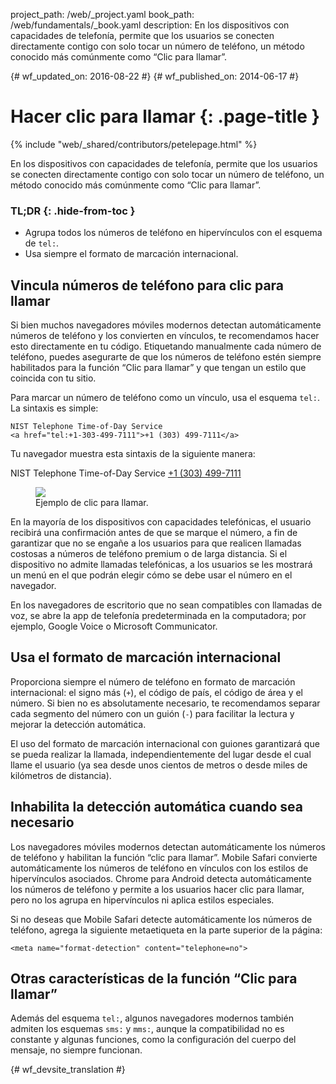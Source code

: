 project_path: /web/_project.yaml
book_path: /web/fundamentals/_book.yaml
description: En los dispositivos con capacidades de telefonía, permite que los usuarios se conecten directamente contigo con solo tocar un número de teléfono, un método conocido más comúnmente como “Clic para llamar”.

{# wf_updated_on: 2016-08-22 #}
{# wf_published_on: 2014-06-17 #}

# Hacer clic para llamar {: .page-title }

{% include "web/_shared/contributors/petelepage.html" %}

En los dispositivos con capacidades de telefonía, permite que los usuarios se conecten
directamente contigo con solo tocar un número de teléfono, un método conocido más comúnmente como “Clic para llamar”.

### TL;DR {: .hide-from-toc }

* Agrupa todos los números de teléfono en hipervínculos con el esquema de <code>tel:</code>.
* Usa siempre el formato de marcación internacional.


## Vincula números de teléfono para clic para llamar

Si bien muchos navegadores móviles modernos detectan automáticamente números de teléfono 
y los convierten en vínculos, te recomendamos hacer esto directamente en tu código.
Etiquetando manualmente cada número de teléfono, puedes asegurarte de que los números de teléfono estén siempre
habilitados para la función “Clic para llamar” y que tengan un estilo que coincida con tu sitio.

Para marcar un número de teléfono como un vínculo, usa el esquema `tel:`.  La sintaxis es 
simple:


    NIST Telephone Time-of-Day Service 
	<a href="tel:+1-303-499-7111">+1 (303) 499-7111</a>

Tu navegador muestra esta sintaxis de la siguiente manera:

NIST Telephone Time-of-Day Service <a href="tel:+1-303-499-7111">+1 (303) 499-7111</a>

<div class="attempt-right">
  <figure>
    <img src="images/click-to-call_framed.jpg" >
    <figcaption>Ejemplo de clic para llamar.</figcaption>
  </figure>
</div>

En la mayoría de los dispositivos con capacidades telefónicas, el usuario recibirá una
confirmación antes de que se marque el número, a fin de garantizar que no se engañe a los usuarios
para que realicen llamadas costosas a números de teléfono premium o de larga distancia.
Si el dispositivo no admite llamadas telefónicas, a los usuarios se les mostrará un
menú en el que podrán elegir cómo se debe usar el número en el navegador.

En los navegadores de escritorio que no sean compatibles con llamadas de voz, se abre la
app de telefonía predeterminada en la computadora; por ejemplo, Google Voice o Microsoft
Communicator.

## Usa el formato de marcación internacional

Proporciona siempre el número de teléfono en formato de marcación internacional: 
el signo más (`+`), el código de país, el código de área y el número.  Si bien no es absolutamente
necesario, te recomendamos separar cada segmento del número con un
guión (`-`) para facilitar la lectura y mejorar la detección automática.

El uso del formato de marcación internacional con guiones garantizará que se pueda realizar la llamada, independientemente del lugar
desde el cual llame el usuario (ya sea desde unos cientos de metros o desde miles
de kilómetros de distancia).

## Inhabilita la detección automática cuando sea necesario

Los navegadores móviles modernos detectan automáticamente los números de teléfono y habilitan la función
“clic para llamar”. Mobile Safari convierte automáticamente los números de teléfono en vínculos
con los estilos de hipervínculos asociados. Chrome para Android detecta automáticamente
los números de teléfono y permite a los usuarios hacer clic para llamar, pero no los agrupa
en hipervínculos ni aplica estilos especiales.

Si no deseas que Mobile Safari detecte automáticamente los números de teléfono, agrega la
siguiente metaetiqueta en la parte superior de la página:


    <meta name="format-detection" content="telephone=no">


## Otras características de la función “Clic para llamar”

Además del esquema `tel:`, algunos navegadores modernos también admiten los esquemas `sms:`
y `mms:`, aunque la compatibilidad no es constante y algunas
funciones, como la configuración del cuerpo del mensaje, no siempre funcionan. 


{# wf_devsite_translation #}
